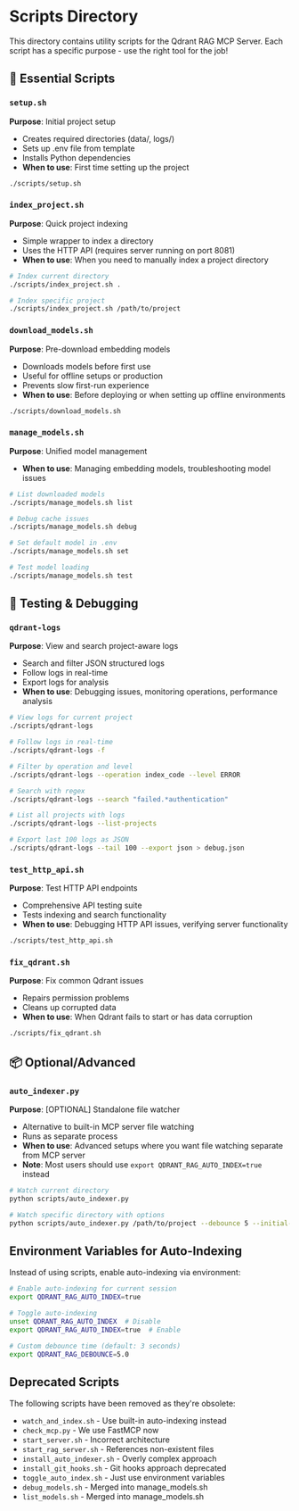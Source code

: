 # Scripts Directory

This directory contains utility scripts for the Qdrant RAG MCP Server. Each script has a specific purpose - use the right tool for the job!

## 🚀 Essential Scripts

### `setup.sh`
**Purpose**: Initial project setup
- Creates required directories (data/, logs/)
- Sets up .env file from template
- Installs Python dependencies
- **When to use**: First time setting up the project
```bash
./scripts/setup.sh
```

### `index_project.sh`
**Purpose**: Quick project indexing
- Simple wrapper to index a directory
- Uses the HTTP API (requires server running on port 8081)
- **When to use**: When you need to manually index a project directory
```bash
# Index current directory
./scripts/index_project.sh .

# Index specific project
./scripts/index_project.sh /path/to/project
```

### `download_models.sh`
**Purpose**: Pre-download embedding models
- Downloads models before first use
- Useful for offline setups or production
- Prevents slow first-run experience
- **When to use**: Before deploying or when setting up offline environments
```bash
./scripts/download_models.sh
```

### `manage_models.sh`
**Purpose**: Unified model management
- **When to use**: Managing embedding models, troubleshooting model issues
```bash
# List downloaded models
./scripts/manage_models.sh list

# Debug cache issues
./scripts/manage_models.sh debug

# Set default model in .env
./scripts/manage_models.sh set

# Test model loading
./scripts/manage_models.sh test
```

## 🔧 Testing & Debugging

### `qdrant-logs`
**Purpose**: View and search project-aware logs
- Search and filter JSON structured logs
- Follow logs in real-time
- Export logs for analysis
- **When to use**: Debugging issues, monitoring operations, performance analysis
```bash
# View logs for current project
./scripts/qdrant-logs

# Follow logs in real-time
./scripts/qdrant-logs -f

# Filter by operation and level
./scripts/qdrant-logs --operation index_code --level ERROR

# Search with regex
./scripts/qdrant-logs --search "failed.*authentication"

# List all projects with logs
./scripts/qdrant-logs --list-projects

# Export last 100 logs as JSON
./scripts/qdrant-logs --tail 100 --export json > debug.json
```

### `test_http_api.sh`
**Purpose**: Test HTTP API endpoints
- Comprehensive API testing suite
- Tests indexing and search functionality
- **When to use**: Debugging HTTP API issues, verifying server functionality
```bash
./scripts/test_http_api.sh
```

### `fix_qdrant.sh`
**Purpose**: Fix common Qdrant issues
- Repairs permission problems
- Cleans up corrupted data
- **When to use**: When Qdrant fails to start or has data corruption
```bash
./scripts/fix_qdrant.sh
```

## 📦 Optional/Advanced

### `auto_indexer.py`
**Purpose**: [OPTIONAL] Standalone file watcher
- Alternative to built-in MCP server file watching
- Runs as separate process
- **When to use**: Advanced setups where you want file watching separate from MCP server
- **Note**: Most users should use `export QDRANT_RAG_AUTO_INDEX=true` instead
```bash
# Watch current directory
python scripts/auto_indexer.py

# Watch specific directory with options
python scripts/auto_indexer.py /path/to/project --debounce 5 --initial-index
```

## Environment Variables for Auto-Indexing

Instead of using scripts, enable auto-indexing via environment:

```bash
# Enable auto-indexing for current session
export QDRANT_RAG_AUTO_INDEX=true

# Toggle auto-indexing
unset QDRANT_RAG_AUTO_INDEX  # Disable
export QDRANT_RAG_AUTO_INDEX=true  # Enable

# Custom debounce time (default: 3 seconds)
export QDRANT_RAG_DEBOUNCE=5.0
```

## Deprecated Scripts

The following scripts have been removed as they're obsolete:
- `watch_and_index.sh` - Use built-in auto-indexing instead
- `check_mcp.py` - We use FastMCP now
- `start_server.sh` - Incorrect architecture
- `start_rag_server.sh` - References non-existent files
- `install_auto_indexer.sh` - Overly complex approach
- `install_git_hooks.sh` - Git hooks approach deprecated
- `toggle_auto_index.sh` - Just use environment variables
- `debug_models.sh` - Merged into manage_models.sh
- `list_models.sh` - Merged into manage_models.sh